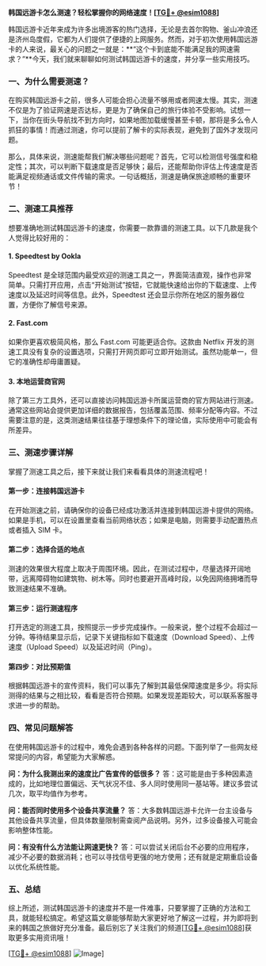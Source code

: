 **韩国远游卡怎么测速？轻松掌握你的网络速度！[[TG💪+ @esim1088](https://t.me/s/esim1088)]**

韩国远游卡近年来成为许多出境游客的热门选择，无论是去首尔购物、釜山冲浪还是济州岛度假，它都为人们提供了便捷的上网服务。然而，对于初次使用韩国远游卡的人来说，最关心的问题之一就是：**“这个卡到底能不能满足我的网速需求？”**今天，我们就来聊聊如何测试韩国远游卡的速度，并分享一些实用技巧。

### 一、为什么需要测速？

在购买韩国远游卡之前，很多人可能会担心流量不够用或者网速太慢。其实，测速不仅是为了验证网速是否达标，更是为了确保自己的旅行体验不受影响。试想一下，当你在街头导航找不到方向时，如果地图加载缓慢甚至卡顿，那将是多么令人抓狂的事情！而通过测速，你可以提前了解卡的实际表现，避免到了国外才发现问题。

那么，具体来说，测速能帮我们解决哪些问题呢？首先，它可以检测信号强度和稳定性；其次，可以判断下载速度是否足够快；最后，还能帮助你评估上传速度是否能满足视频通话或文件传输的需求。一句话概括，测速是确保旅途顺畅的重要环节！

### 二、测速工具推荐

想要准确地测试韩国远游卡的速度，你需要一款靠谱的测速工具。以下几款是我个人觉得比较好用的：

#### 1. Speedtest by Ookla
Speedtest 是全球范围内最受欢迎的测速工具之一，界面简洁直观，操作也非常简单。只需打开应用，点击“开始测试”按钮，它就能快速给出你的下载速度、上传速度以及延迟时间等信息。此外，Speedtest 还会显示你所在地区的服务器位置，方便你了解信号来源。

#### 2. Fast.com
如果你更喜欢极简风格，那么 Fast.com 可能更适合你。这款由 Netflix 开发的测速工具没有复杂的设置选项，只需打开网页即可立即开始测试。虽然功能单一，但它的准确性却毋庸置疑。

#### 3. 本地运营商官网
除了第三方工具外，还可以直接访问韩国远游卡所属运营商的官方网站进行测速。通常这些网站会提供更加详细的数据报告，包括覆盖范围、频率分配等内容。不过需要注意的是，这类测速结果往往基于理想条件下的理论值，实际使用中可能会有所差异。

### 三、测速步骤详解

掌握了测速工具之后，接下来就让我们来看看具体的测速流程吧！

#### 第一步：连接韩国远游卡
在开始测速之前，请确保你的设备已经成功激活并连接到韩国远游卡提供的网络。如果是手机，可以在设置里查看当前网络状态；如果是电脑，则需要手动配置热点或者插入 SIM 卡。

#### 第二步：选择合适的地点
测速的效果很大程度上取决于周围环境。因此，在测试过程中，尽量选择开阔地带，远离障碍物如建筑物、树木等。同时也要避开高峰时段，以免因网络拥堵而导致测速结果不准确。

#### 第三步：运行测速程序
打开选定的测速工具，按照提示一步步完成操作。一般来说，整个过程不会超过一分钟。等待结果显示后，记录下关键指标如下载速度（Download Speed）、上传速度（Upload Speed）以及延迟时间（Ping）。

#### 第四步：对比预期值
根据韩国远游卡的宣传资料，我们可以事先了解到其最低保障速度是多少。将实际测得的结果与之相比较，看看是否符合预期。如果发现差距较大，可以联系客服寻求进一步的帮助。

### 四、常见问题解答

在使用韩国远游卡的过程中，难免会遇到各种各样的问题。下面列举了一些网友经常提问的内容，希望能为大家解惑。

**问：为什么我测出来的速度比广告宣传的低很多？**
答：这可能是由于多种因素造成的，比如地理位置偏远、天气状况不佳、多人同时使用同一基站等。建议多尝试几次，取平均值作为参考。

**问：能否同时使用多个设备共享流量？**
答：大多数韩国远游卡允许一台主设备与其他设备共享流量，但具体数量限制需查阅产品说明。另外，过多设备接入可能会影响整体性能。

**问：有没有什么方法能让网速更快？**
答：可以尝试关闭后台不必要的应用程序，减少不必要的数据消耗；也可以寻找信号更强的地方使用；还有就是定期重启设备以优化系统性能。

### 五、总结

综上所述，测试韩国远游卡的速度并不是一件难事，只要掌握了正确的方法和工具，就能轻松搞定。希望这篇文章能够帮助大家更好地了解这一过程，并为即将到来的韩国之旅做好充分准备。最后别忘了关注我们的频道[[TG💪+ @esim1088](https://t.me/s/esim1088)]获取更多实用资讯哦！

[[TG💪+ @esim1088](https://t.me/s/esim1088)] ![Image](https://i.postimg.cc/4NQfJmqS/Snipaste-2025-05-13-00-14-12.png)]